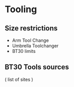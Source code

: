 # Tooling

## Size restrictions

- Arm Tool Change
- Umbrella Toolchanger
- BT30 limits

## BT30 Tools sources

( list of sites )
